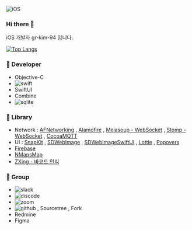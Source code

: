 ![iOS](https://img.shields.io/badge/iOS-000000?style=for-the-badge&logo=ios&logoColor=white)
### Hi there 👋

iOS 개발자 gr-kim-94 입니다.

[![Top Langs](https://github-readme-stats.vercel.app/api/top-langs/?username=gr-kim-94)](https://github.com/anuraghazra/github-readme-stats)


### 🔨 Developer

- Objective-C
- ![swift](https://img.shields.io/badge/Swift-FA7343?style=for-the-badge&logo=swift&logoColor=white)
- SwiftUI
- Combine
- ![sqlite](https://img.shields.io/badge/SQLite-07405E?style=for-the-badge&logo=sqlite&logoColor=white)

### 📖 Library
- Network : [AFNetworking](https://github.com/AFNetworking/AFNetworking) , [Alamofire](https://github.com/Alamofire/Alamofire) , [Meiasoup - WebSocket](https://mediasoup.org/documentation/v3/communication-between-client-and-server/) , [Stomp - WebSocket](https://stomp.github.io/index.html) , [CocoaMQTT](https://github.com/emqx/CocoaMQTT)
- UI : [SnapKit](https://github.com/SnapKit/SnapKit) , [SDWebImage](https://github.com/SDWebImage/SDWebImage) , [SDWebImageSwiftUI](https://github.com/SDWebImage/SDWebImageSwiftUI) , [Lottie](https://github.com/airbnb/lottie-ios) , [Popovers](https://github.com/aheze/Popovers)
- [Firebase](https://firebase.google.com)
- [NMapsMap](https://github.com/navermaps/NMapsMap)
- [ZXing - 바코드 인식](https://github.com/zxingify/zxingify-objc)

### 🤝 Group

- ![slack](https://img.shields.io/badge/Slack-4A154B?style=for-the-badge&logo=slack&logoColor=white)
- ![discode](https://img.shields.io/badge/Discord-7289DA?style=for-the-badge&logo=discord&logoColor=white)
- ![zoom](https://img.shields.io/badge/Zoom-2D8CFF?style=for-the-badge&logo=zoom&logoColor=white)
- ![github](https://img.shields.io/badge/GitHub-100000?style=for-the-badge&logo=github&logoColor=white) , Sourcetree , Fork
- Redmine
- Figma


<!--
**gr-kim-94/gr-kim-94** is a ✨ _special_ ✨ repository because its `README.md` (this file) appears on your GitHub profile.

Here are some ideas to get you started:

- 🔭 I’m currently working on ...
- 🌱 I’m currently learning ...
- 👯 I’m looking to collaborate on ...
- 🤔 I’m looking for help with ...
- 💬 Ask me about ...
- 📫 How to reach me: ...
- 😄 Pronouns: ...
- ⚡ Fun fact: ...
-->
